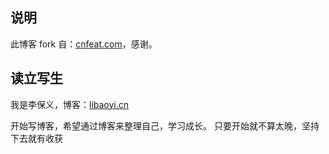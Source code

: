## 说明

此博客 fork 自：[cnfeat.com](cnfeat.com)，感谢。

## 读立写生

我是李保义，博客：[libaoyi.cn](libaoyi.cn)

开始写博客，希望通过博客来整理自己，学习成长。
只要开始就不算太晚，坚持下去就有收获


